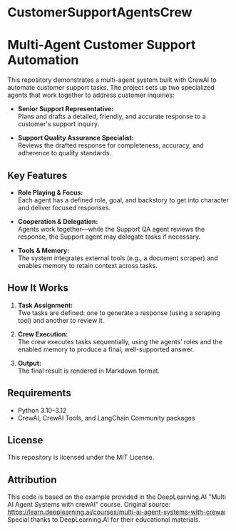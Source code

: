 # CustomerSupportAgentsCrew

# Multi-Agent Customer Support Automation

This repository demonstrates a multi-agent system built with CrewAI to automate customer support tasks. The project sets up two specialized agents that work together to address customer inquiries:

- **Senior Support Representative:**  
  Plans and drafts a detailed, friendly, and accurate response to a customer's support inquiry.

- **Support Quality Assurance Specialist:**  
  Reviews the drafted response for completeness, accuracy, and adherence to quality standards.

## Key Features

- **Role Playing & Focus:**  
  Each agent has a defined role, goal, and backstory to get into character and deliver focused responses.

- **Cooperation & Delegation:**  
  Agents work together—while the Support QA agent reviews the response, the Support agent may delegate tasks if necessary.

- **Tools & Memory:**  
  The system integrates external tools (e.g., a document scraper) and enables memory to retain context across tasks.

## How It Works

1. **Task Assignment:**  
   Two tasks are defined: one to generate a response (using a scraping tool) and another to review it.

2. **Crew Execution:**  
   The crew executes tasks sequentially, using the agents’ roles and the enabled memory to produce a final, well-supported answer.

3. **Output:**  
   The final result is rendered in Markdown format.

## Requirements

- Python 3.10–3.12
- CrewAI, CrewAI Tools, and LangChain Community packages

## License
This repository is licensed under the MIT License.

## Attribution
This code is based on the example provided in the DeepLearning.AI "Multi AI Agent Systems with crewAI" course. 
Original source: https://learn.deeplearning.ai/courses/multi-ai-agent-systems-with-crewai
Special thanks to DeepLearning.AI for their educational materials.
